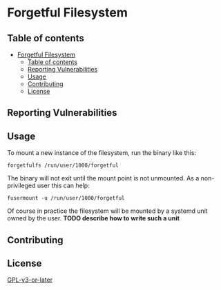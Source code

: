
# Forgetful Filesystem

## Table of contents

- [Forgetful Filesystem](#forgetful-filesystem)
  - [Table of contents](#table-of-contents)
  - [Reporting Vulnerabilities](#reporting-vulnerabilities)
  - [Usage](#usage)
  - [Contributing](#contributing)
  - [License](#license)

## Reporting Vulnerabilities

## Usage

To mount a new instance of the filesystem, run the binary like this:

`forgetfulfs /run/user/1000/forgetful`

The binary will not exit until the mount point is not unmounted. As a non-privileged user this can help:

`fusermount -u /run/user/1000/forgetful`

Of course in practice the filesystem will be mounted by a systemd unit owned by the user. **TODO describe how to write such a unit**

## Contributing

## License

[GPL-v3-or-later](LICENSE)
